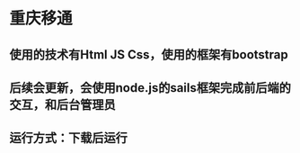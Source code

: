 # 重庆移通
## 使用的技术有Html JS Css，使用的框架有bootstrap
## 后续会更新，会使用node.js的sails框架完成前后端的交互，和后台管理员
## 运行方式：下载后运行

